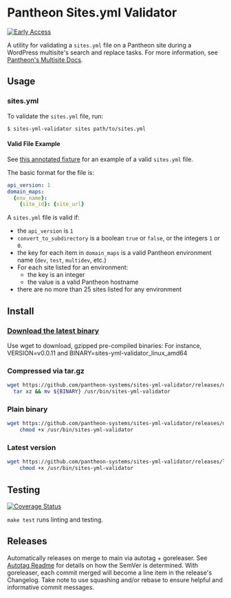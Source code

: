 # Pantheon Sites.yml Validator

[![Early Access](https://img.shields.io/badge/Pantheon-Early_Access-yellow?logo=pantheon&color=FFDC28)](https://docs.pantheon.io/oss-support-levels#early-access)

A utility for validating a `sites.yml` file on a Pantheon site during a WordPress multisite's search and replace tasks. For more information, see [Pantheon's Multisite Docs](https://docs.pantheon.io/guides/multisite/search-replace/).

## Usage

### sites.yml
To validate the `sites.yml` file, run:
```
$ sites-yml-validator sites path/to/sites.yml
```

#### Valid File Example
See [this annotated fixture](./fixtures/sites/valid.yml) for an example of a valid `sites.yml` file.

The basic format for the file is:
``` yml
api_version: 1
domain_maps:
  {env_name}:
    {site_id}: {site_url}
```
A `sites.yml` file is valid if:
- the `api_version` is `1`
- `convert_to_subdirectory` is a boolean `true` or `false`, or the integers `1` or `0`.
- the key for each item in `domain_maps` is a valid Pantheon environment name (`dev`, `test`, `multidev`, etc.)
- For each site listed for an environment:
   - the key is an integer
   - the value is a valid Pantheon hostname
- there are no more than 25 sites listed for any environment

## Install

### [Download the latest binary](https://github.com/pantheon-systems/sites-yml-validator/releases/latest)

Use wget to download, gzipped pre-compiled binaries:
For instance, VERSION=v0.0.11 and BINARY=sites-yml-validator_linux_amd64

### Compressed via tar.gz
```bash
wget https://github.com/pantheon-systems/sites-yml-validator/releases/download/${VERSION}/${BINARY}.tar.gz -O - |\
  tar xz && mv ${BINARY} /usr/bin/sites-yml-validator
```

### Plain binary

```bash
wget https://github.com/pantheon-systems/sites-yml-validator/releases/download/${VERSION}/${BINARY} -O /usr/bin/sites-yml-validator &&\
    chmod +x /usr/bin/sites-yml-validator
```

### Latest version

```bash
wget https://github.com/pantheon-systems/sites-yml-validator/releases/latest/download/sites-yml-validator_linux_amd64 -O /usr/bin/sites-yml-validator &&\
    chmod +x /usr/bin/sites-yml-validator
```

## Testing

[![Coverage Status](https://coveralls.io/repos/github/pantheon-systems/sites-yml-validator/badge.svg?t=PGhafd)](https://coveralls.io/github/pantheon-systems/sites-yml-validator)

`make test` runs linting and testing.

## Releases

Automatically releases on merge to main via autotag + goreleaser. See [Autotag Readme](https://github.com/pantheon-systems/autotag) for details on how the SemVer is determined. With goreleaser, each commit merged will become a line item in the release's Changelog. Take note to use squashing and/or rebase to ensure helpful and informative commit messages.
